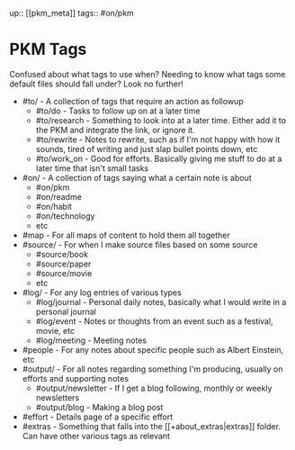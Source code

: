 up:: [[pkm_meta]]
tags:: #on/pkm

# PKM Tags

Confused about what tags to use when? Needing to know what tags some default files should fall under?
Look no further!

- #to/ - A collection of tags that require an action as followup
	- #to/do - Tasks to follow up on at a later time
	- #to/research - Something to look into at a later time. Either add it to the PKM and integrate the link, or ignore it.
	- #to/rewrite - Notes to rewrite, such as if I'm not happy with how it sounds, tired of writing and just slap bullet points down, etc
	- #to/work_on - Good for efforts. Basically giving me stuff to do at a later time that isn't small tasks
- #on/ - A collection of tags saying what a certain note is about
	- #on/pkm
	- #on/readme
	- #on/habit
	- #on/technology
	- etc
- #map - For all maps of content to hold them all together
- #source/ - For when I make source files based on some source
	- #source/book
	- #source/paper
	- #source/movie
	- etc
- #log/ - For any log entries of various types
	- #log/journal - Personal daily notes, basically what I would write in a personal journal
	- #log/event - Notes or thoughts from an event such as a festival, movie, etc
	- #log/meeting - Meeting notes
- #people - For any notes about specific people such as Albert Einstein, etc
- #output/ - For all notes regarding something I'm producing, usually on efforts and supporting notes
	- #output/newsletter - If I get a blog following, monthly or weekly newsletters
	- #output/blog - Making a blog post
- #effort - Details page of a specific effort
- #extras - Something that falls into the [[+about_extras|extras]] folder. Can have other various tags as relevant
